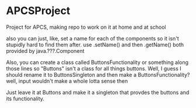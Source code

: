 # APCSProject
Project for APCS, making repo to work on it at home and at school

also you can just, like, set a name for each of the components so it isn't stupidly hard to find them after.
use .setName() and then .getName() both provided by java.???.Component

Also, you can create a class called ButtonsFunctionality or something along those lines so "Buttons" isn't a class for all things buttons.
Well, I guess I should rename it to ButtonsSingleton and then make a ButtonsFunctionality? well, input wouldn't make a whole lotta sense then

Just leave it at Buttons and make it a singleton that provdes the buttons and its functionality.
